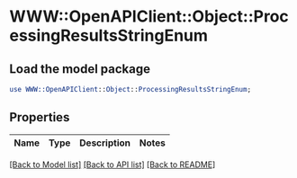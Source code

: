 # WWW::OpenAPIClient::Object::ProcessingResultsStringEnum

## Load the model package
```perl
use WWW::OpenAPIClient::Object::ProcessingResultsStringEnum;
```

## Properties
Name | Type | Description | Notes
------------ | ------------- | ------------- | -------------

[[Back to Model list]](../README.md#documentation-for-models) [[Back to API list]](../README.md#documentation-for-api-endpoints) [[Back to README]](../README.md)


